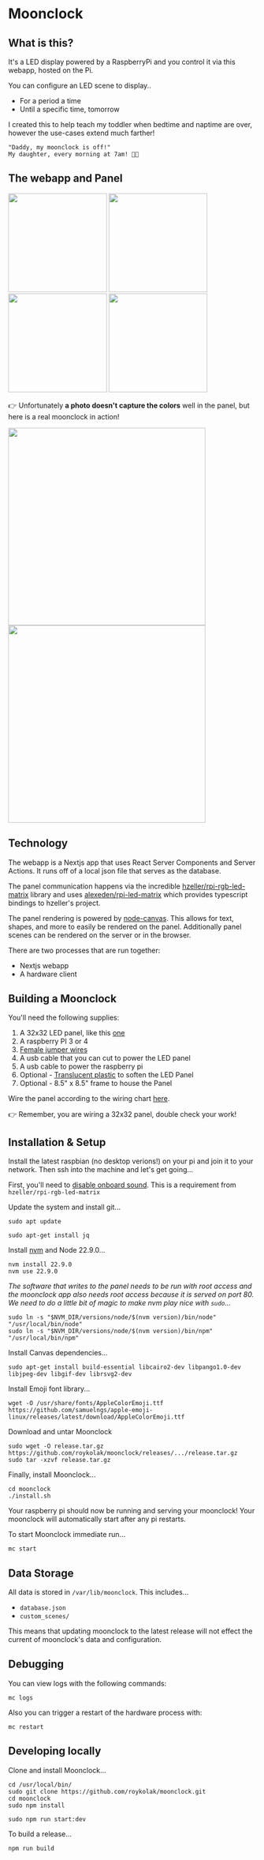 # Moonclock

## What is this?

It's a LED display powered by a RaspberryPi and you control it via this webapp, hosted on the Pi.

You can configure an LED scene to display..

- For a period a time
- Until a specific time, tomorrow

I created this to help teach my toddler when bedtime and naptime are over, however the use-cases extend much farther!

```
"Daddy, my moonclock is off!"
My daughter, every morning at 7am! 😮‍💨
```

## The webapp and Panel

<p float="left">
    <img src="images/panel-empty.png" width="200" />
    <img src="images/panel-active.png" width="200" />
    <img src="images/presets.png" width="200" />
    <img src="images/composer.png" width="200" />
</p>

👉 Unfortunately **a photo doesn't capture the colors** well in the panel, but here is a real moonclock in action!

<p float="left">
    <img src="images/moon-real.png" width="400" />
    <img src="images/bunny-real.png" width="400" />
</p>

## Technology

The webapp is a Nextjs app that uses React Server Components and Server Actions. It runs off of a local json file that serves as the database.

The panel communication happens via the incredible [hzeller/rpi-rgb-led-matrix](https://github.com/hzeller/rpi-rgb-led-matrix) library and uses [alexeden/rpi-led-matrix](https://github.com/alexeden/rpi-led-matrix) which provides typescript bindings to hzeller's project.

The panel rendering is powered by [node-canvas](node-canvas). This allows for text, shapes, and more to easily be rendered on the panel. Additionally panel scenes can be rendered on the server or in the browser.

There are two processes that are run together:

- Nextjs webapp
- A hardware client

## Building a Moonclock

You'll need the following supplies:

1. A 32x32 LED panel, like this [one](https://www.adafruit.com/product/607)
1. A raspberry PI 3 or 4
1. [Female jumper wires](https://www.adafruit.com/product/266)
1. A usb cable that you can cut to power the LED panel
1. A usb cable to power the raspberry pi
1. Optional - [Translucent plastic](https://www.amazon.com/dp/B09XR1XBWG?ref=ppx_yo2ov_dt_b_fed_asin_title&th=1) to soften the LED Panel
1. Optional - 8.5" x 8.5" frame to house the Panel

Wire the panel according to the wiring chart [here](https://github.com/hzeller/rpi-rgb-led-matrix/blob/master/wiring.md).

👉 Remember, you are wiring a 32x32 panel, double check your work!

## Installation & Setup

Install the latest raspbian (no desktop verions!) on your pi and join it to your network. Then ssh into the machine and let's get going...

First, you'll need to [disable onboard sound](https://github.com/hzeller/rpi-rgb-led-matrix?tab=readme-ov-file#bad-interaction-with-sound). This is a requirement from `hzeller/rpi-rgb-led-matrix`

Update the system and install git...

```
sudo apt update
```

```
sudo apt-get install jq
```

Install [nvm](https://github.com/nvm-sh/nvm) and Node 22.9.0...

```
nvm install 22.9.0
nvm use 22.9.0
```

_The software that writes to the panel needs to be run with root access and the moonclock app also needs root access because it is served on port 80. We need to do a little bit of magic to make nvm play nice with `sudo`..._

```
sudo ln -s "$NVM_DIR/versions/node/$(nvm version)/bin/node" "/usr/local/bin/node"
sudo ln -s "$NVM_DIR/versions/node/$(nvm version)/bin/npm" "/usr/local/bin/npm"
```

Install Canvas dependencies...

```
sudo apt-get install build-essential libcairo2-dev libpango1.0-dev libjpeg-dev libgif-dev librsvg2-dev
```

Install Emoji font library...

```
wget -O /usr/share/fonts/AppleColorEmoji.ttf https://github.com/samuelngs/apple-emoji-linux/releases/latest/download/AppleColorEmoji.ttf
```

Download and untar Moonclock

```
sudo wget -O release.tar.gz https://github.com/roykolak/moonclock/releases/.../release.tar.gz
sudo tar -xzvf release.tar.gz
```

Finally, install Moonclock...

```
cd moonclock
./install.sh
```

Your raspberry pi should now be running and serving your moonclock! Your moonclock will automatically start after any pi restarts.

To start Moonclock immediate run...

```
mc start
```

## Data Storage

All data is stored in `/var/lib/moonclock`. This includes...

- `database.json`
- `custom_scenes/`

This means that updating moonclock to the latest release will not effect the current of moonclock's data and configuration.

## Debugging

You can view logs with the following commands:

```
mc logs
```

Also you can trigger a restart of the hardware process with:

```
mc restart
```

## Developing locally

Clone and install Moonclock...

```
cd /usr/local/bin/
sudo git clone https://github.com/roykolak/moonclock.git
cd moonclock
sudo npm install
```

```
sudo npm run start:dev
```

To build a release...

```
npm run build
```
